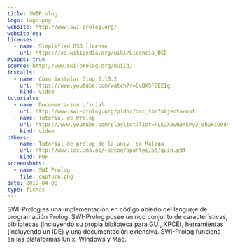 ```yaml
---
title: SWIProlog
logo: logo.png
website: http://www.swi-prolog.org/
website_es:
licenses:
  - name: Simplified BSD license
    url: https://es.wikipedia.org/wiki/Licencia_BSD
myapps: true
source: http://www.swi-prolog.org/build/
installs:
  - name: Cómo instalar Gimp 2.10.2
    url: https://www.youtube.com/watch?v=OuBXSFSE2Ig
    kind: video
tutorials:
  - name: Documentacion oficial
    url: http://www.swi-prolog.org/pldoc/doc_for?object=root
  - name: Tutorial de Prolog
    url: https://www.youtube.com/playlist?list=PLEJXowNB4kPy3_qhGksOO8ch_Di7T8_9E
    kind: video
others:
  - name: Tutorial de prolog de la univ. de Málaga
    url: http://www.lcc.uma.es/~pacog/apuntes/pd/guia.pdf
    kind: PDF
screenshots:
  - name: SWI Prolog
    file: captura.png
date: 2019-04-08
type: fichas
---
```


SWI-Prolog es una implementación en código abierto del lenguaje de programación Prolog. SWI-Prolog posee un rico conjunto de características, bibliotecas (incluyendo su propia biblioteca para GUI, XPCE), herramientas (incluyendo un IDE) y una documentación extensiva. SWI-Prolog funciona en las plataformas Unix, Windows y Mac.
